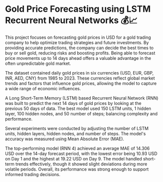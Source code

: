 # Gold Price Forecasting using LSTM Recurrent Neural Networks 💰📈
This project focuses on forecasting gold prices in USD for a gold trading company to help optimize trading strategies and future investments. By providing accurate predictions, the company can decide the best times to buy or sell gold, reducing risks and boosting profits. Being able to forecast price movements up to 14 days ahead offers a valuable advantage in the often unpredictable gold market.

The dataset contained daily gold prices in six currencies (USD, EUR, GBP, INR, AED, CNY) from 1985 to 2023. These currencies reflect global market trends and factors that influence gold prices, allowing the model to capture a wide range of economic influences.

A Long Short-Term Memory (LSTM) based Recurrent Neural Network (RNN) was built to predict the next 14 days of gold prices by looking at the previous 50 days of data. The best model used 150 LSTM units, 1 hidden layer, 100 hidden nodes, and 50 number of steps; balancing complexity and performance.

Several experiments were conducted by adjusting the number of LSTM units, hidden layers, hidden nodes, and number of steps. The model's accuracy was measured using Mean Absolute Error (MAE).

The top-performing model (RNN 4) achieved an average MAE of 14.306 USD over the 14-day forecast period, with the lowest error being 10.93 USD on Day 1 and the highest at 19.22 USD on Day 9. The model handled short-term trends effectively, though it showed slight deviations during more volatile periods. Overall, its performance was strong enough to support informed trading decisions.
